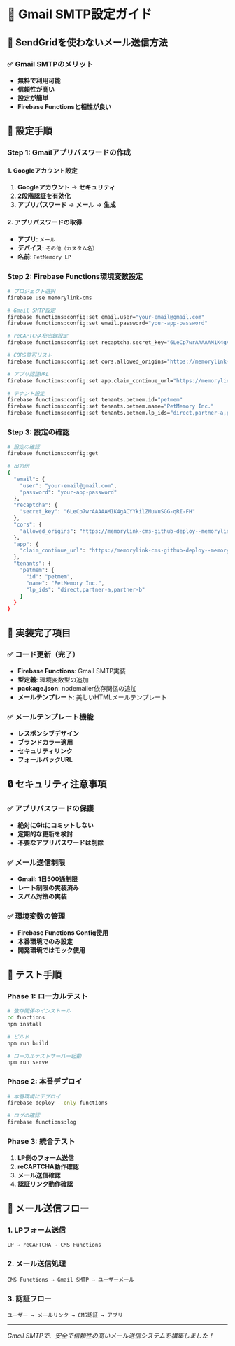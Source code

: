 # 🔧 Gmail SMTP設定ガイド

## 📧 **SendGridを使わないメール送信方法**

### **✅ Gmail SMTPのメリット**
- **無料で利用可能**
- **信頼性が高い**
- **設定が簡単**
- **Firebase Functionsと相性が良い**

## 🔧 **設定手順**

### **Step 1: Gmailアプリパスワードの作成**

#### **1. Googleアカウント設定**
1. **Googleアカウント** → **セキュリティ**
2. **2段階認証を有効化**
3. **アプリパスワード** → **メール** → **生成**

#### **2. アプリパスワードの取得**
- **アプリ**: `メール`
- **デバイス**: `その他（カスタム名）`
- **名前**: `PetMemory LP`

### **Step 2: Firebase Functions環境変数設定**

```bash
# プロジェクト選択
firebase use memorylink-cms

# Gmail SMTP設定
firebase functions:config:set email.user="your-email@gmail.com"
firebase functions:config:set email.password="your-app-password"

# reCAPTCHA秘密鍵設定
firebase functions:config:set recaptcha.secret_key="6LeCp7wrAAAAAM1K4gACYYkilZMuVuSGG-qRI-FH"

# CORS許可リスト
firebase functions:config:set cors.allowed_origins="https://memorylink-cms-github-deploy--memorylink-cms.asia-east1.hosted.app,https://lp-example-com.web.app,https://lp-petmem-com.web.app,http://localhost:3000,http://localhost:3001"

# アプリ認証URL
firebase functions:config:set app.claim_continue_url="https://memorylink-cms-github-deploy--memorylink-cms.asia-east1.hosted.app/claim"

# テナント設定
firebase functions:config:set tenants.petmem.id="petmem"
firebase functions:config:set tenants.petmem.name="PetMemory Inc."
firebase functions:config:set tenants.petmem.lp_ids="direct,partner-a,partner-b"
```

### **Step 3: 設定の確認**

```bash
# 設定の確認
firebase functions:config:get

# 出力例
{
  "email": {
    "user": "your-email@gmail.com",
    "password": "your-app-password"
  },
  "recaptcha": {
    "secret_key": "6LeCp7wrAAAAAM1K4gACYYkilZMuVuSGG-qRI-FH"
  },
  "cors": {
    "allowed_origins": "https://memorylink-cms-github-deploy--memorylink-cms.asia-east1.hosted.app,https://lp-example-com.web.app,https://lp-petmem-com.web.app,http://localhost:3000,http://localhost:3001"
  },
  "app": {
    "claim_continue_url": "https://memorylink-cms-github-deploy--memorylink-cms.asia-east1.hosted.app/claim"
  },
  "tenants": {
    "petmem": {
      "id": "petmem",
      "name": "PetMemory Inc.",
      "lp_ids": "direct,partner-a,partner-b"
    }
  }
}
```

## 🚀 **実装完了項目**

### **✅ コード更新（完了）**
- **Firebase Functions**: Gmail SMTP実装
- **型定義**: 環境変数型の追加
- **package.json**: nodemailer依存関係の追加
- **メールテンプレート**: 美しいHTMLメールテンプレート

### **✅ メールテンプレート機能**
- **レスポンシブデザイン**
- **ブランドカラー適用**
- **セキュリティリンク**
- **フォールバックURL**

## 🔒 **セキュリティ注意事項**

### **✅ アプリパスワードの保護**
- **絶対にGitにコミットしない**
- **定期的な更新を検討**
- **不要なアプリパスワードは削除**

### **✅ メール送信制限**
- **Gmail: 1日500通制限**
- **レート制限の実装済み**
- **スパム対策の実装**

### **✅ 環境変数の管理**
- **Firebase Functions Config使用**
- **本番環境でのみ設定**
- **開発環境ではモック使用**

## 🧪 **テスト手順**

### **Phase 1: ローカルテスト**
```bash
# 依存関係のインストール
cd functions
npm install

# ビルド
npm run build

# ローカルテストサーバー起動
npm run serve
```

### **Phase 2: 本番デプロイ**
```bash
# 本番環境にデプロイ
firebase deploy --only functions

# ログの確認
firebase functions:log
```

### **Phase 3: 統合テスト**
1. **LP側のフォーム送信**
2. **reCAPTCHA動作確認**
3. **メール送信確認**
4. **認証リンク動作確認**

## 📧 **メール送信フロー**

### **1. LPフォーム送信**
```
LP → reCAPTCHA → CMS Functions
```

### **2. メール送信処理**
```
CMS Functions → Gmail SMTP → ユーザーメール
```

### **3. 認証フロー**
```
ユーザー → メールリンク → CMS認証 → アプリ
```

---

*Gmail SMTPで、安全で信頼性の高いメール送信システムを構築しました！*
